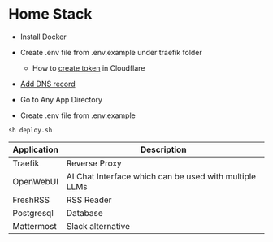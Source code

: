 # Home Stack

* Install Docker

* Create .env file from .env.example under traefik folder
    * How to [create token](/docs/Cloudflare.md) in Cloudflare

* [Add DNS record](/docs/DNS.md)

* Go to Any App Directory  

* Create .env file from .env.example

```
sh deploy.sh
```

| Application | Description |
| -------- | ------- |
| Traefik | Reverse Proxy |
| OpenWebUI | AI Chat Interface which can be used with multiple LLMs |
| FreshRSS | RSS Reader |
| Postgresql | Database | 
| Mattermost | Slack alternative |
